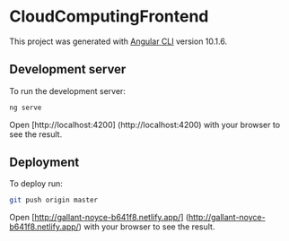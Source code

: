 # CloudComputingFrontend

This project was generated with [Angular CLI](https://github.com/angular/angular-cli) version 10.1.6.

## Development server

To run the development server:

```bash
ng serve
```

Open [http://localhost:4200] (http://localhost:4200) with your browser to see the result.

## Deployment

To deploy run:

```bash
git push origin master
```

Open [http://gallant-noyce-b641f8.netlify.app/] (http://gallant-noyce-b641f8.netlify.app/) with your browser to see the result.

